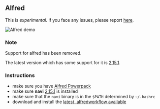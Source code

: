 ## Alfred

This is _experimental_. If you face any issues, please report [here](https://github.com/denisidoro/navi/issues/348).

![Alfred demo](https://user-images.githubusercontent.com/3226564/80294838-582b1b00-8743-11ea-9eb5-a335d8eed833.gif)

### Note

Support for alfred has been removed.

The latest version which has some support for it is [2.15.1](https://github.com/denisidoro/navi/releases/tag/v2.15.1).

### Instructions

- make sure you have [Alfred Powerpack](https://www.alfredapp.com/powerpack/)
- make sure **navi** [2.15.1](https://github.com/denisidoro/navi/releases/tag/v2.15.1) is installed
- make sure that the `navi` binary is in the `$PATH` determined by `~/.bashrc`
- download and install the [latest .alfredworkflow available](https://github.com/denisidoro/navi/releases/tag/v2.15.1)
